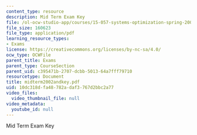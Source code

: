 ```yaml
---
content_type: resource
description: Mid Term Exam Key
file: /ol-ocw-studio-app/courses/15-057-systems-optimization-spring-2003/10dc318dfa48782adaf3767d2bbc2a77_midterm2002andkey.pdf
file_size: 160623
file_type: application/pdf
learning_resource_types:
- Exams
license: https://creativecommons.org/licenses/by-nc-sa/4.0/
ocw_type: OCWFile
parent_title: Exams
parent_type: CourseSection
parent_uid: c395471b-2707-dcbb-5013-64a7fff79710
resourcetype: Document
title: midterm2002andkey.pdf
uid: 10dc318d-fa48-782a-daf3-767d2bbc2a77
video_files:
  video_thumbnail_file: null
video_metadata:
  youtube_id: null
---
```

Mid Term Exam Key